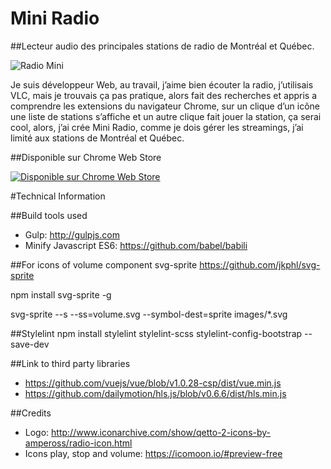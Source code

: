 # Mini Radio

##Lecteur audio des principales stations de radio de Montréal et Québec.

![Radio Mini](https://davland7.github.io/mini-radio/images/screen.gif)

Je suis développeur Web, au travail, j’aime bien écouter la radio, j’utilisais VLC, mais je trouvais ça pas pratique, alors fait des recherches et appris a comprendre les extensions du navigateur Chrome, sur un clique d’un icône une liste de stations s’affiche et un autre clique fait jouer la station, ça serai cool, alors, j’ai crée Mini Radio, comme je dois gérer les streamings, j’ai limité aux stations de Montréal et Québec.

##Disponible sur Chrome Web Store

[![Disponible sur Chrome Web Store](https://davland7.github.io/mini-radio/images/chrome-web-store.png)](https://chrome.google.com/webstore/detail/mini-radio/klcjochgjlcecbalpokmcldlfhngcnfh)

#Technical Information

##Build tools used
- Gulp:  http://gulpjs.com
- Minify Javascript ES6: https://github.com/babel/babili

##For icons of volume component
svg-sprite
https://github.com/jkphl/svg-sprite

npm install svg-sprite -g

svg-sprite --s --ss=volume.svg --symbol-dest=sprite images/*.svg


##Stylelint
npm install stylelint stylelint-scss stylelint-config-bootstrap --save-dev

##Link to third party libraries
- https://github.com/vuejs/vue/blob/v1.0.28-csp/dist/vue.min.js
- https://github.com/dailymotion/hls.js/blob/v0.6.6/dist/hls.min.js


##Credits
- Logo: http://www.iconarchive.com/show/qetto-2-icons-by-ampeross/radio-icon.html
- Icons play, stop and volume: https://icomoon.io/#preview-free
